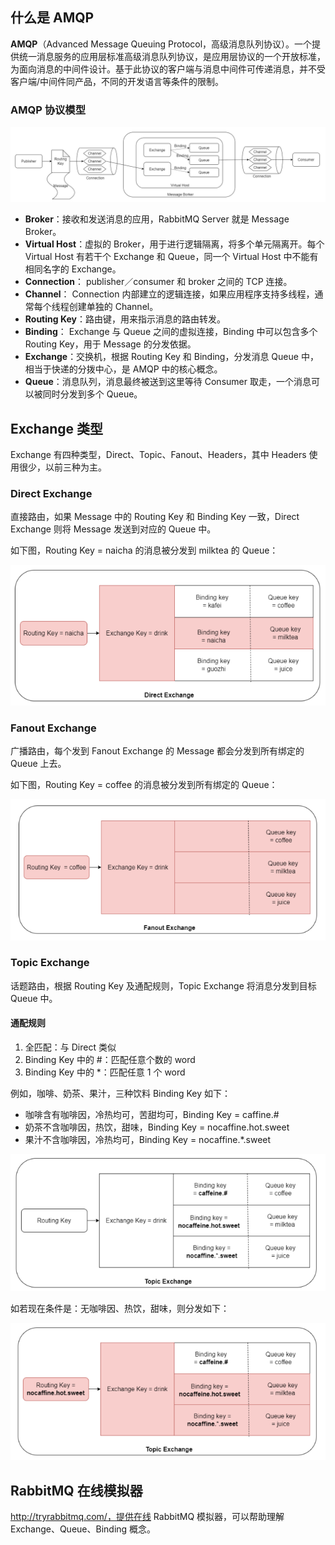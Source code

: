 ## 什么是 AMQP

**AMQP**（Advanced Message Queuing Protocol，高级消息队列协议）。一个提供统一消息服务的应用层标准高级消息队列协议，是应用层协议的一个开放标准，为面向消息的中间件设计。基于此协议的客户端与消息中间件可传递消息，并不受客户端/中间件同产品，不同的开发语言等条件的限制。

### AMQP 协议模型

![image-20230219170849941](assets/image-20230219170849941.png)

- **Broker**：接收和发送消息的应用，RabbitMQ Server 就是 Message Broker。
- **Virtual Host**：虚拟的 Broker，用于进行逻辑隔离，将多个单元隔离开。每个 Virtual Host 有若干个 Exchange 和 Queue，同一个 Virtual Host 中不能有相同名字的 Exchange。
- **Connection**： publisher／consumer 和 broker 之间的 TCP 连接。
- **Channel**： Connection 内部建立的逻辑连接，如果应用程序支持多线程，通常每个线程创建单独的 Channel。
- **Routing Key**：路由键，用来指示消息的路由转发。
- **Binding**： Exchange 与 Queue 之间的虚拟连接，Binding 中可以包含多个 Routing Key，用于 Message 的分发依据。
- **Exchange**：交换机，根据 Routing Key 和 Binding，分发消息 Queue 中，相当于快递的分拨中心，是 AMQP 中的核心概念。
- **Queue**：消息队列，消息最终被送到这里等待 Consumer 取走，一个消息可以被同时分发到多个 Queue。

## Exchange 类型

Exchange 有四种类型，Direct、Topic、Fanout、Headers，其中 Headers 使用很少，以前三种为主。

### Direct Exchange

直接路由，如果 Message 中的 Routing Key 和 Binding Key 一致，Direct Exchange 则将 Message 发送到对应的 Queue 中。

如下图，Routing Key = naicha 的消息被分发到 milktea 的 Queue：

![image-20230219210553407](assets/image-20230219210553407.png)

### Fanout Exchange

广播路由，每个发到 Fanout Exchange 的 Message 都会分发到所有绑定的 Queue 上去。

如下图，Routing Key = coffee 的消息被分发到所有绑定的 Queue：

![image-20230219210858828](assets/image-20230219210858828.png)

### Topic Exchange

话题路由，根据 Routing Key 及通配规则，Topic Exchange 将消息分发到目标 Queue 中。

#### 通配规则

1. 全匹配：与 Direct 类似
2. Binding Key 中的 #：匹配任意个数的 word
3. Binding Key 中的 *：匹配任意 1 个 word

例如，咖啡、奶茶、果汁，三种饮料 Binding Key 如下：

- 咖啡含有咖啡因，冷热均可，苦甜均可，Binding Key = caffine.#
- 奶茶不含咖啡因，热饮，甜味，Binding Key = nocaffine.hot.sweet
- 果汁不含咖啡因，冷热均可，Binding Key = nocaffine.*.sweet

![image-20230219211404538](assets/image-20230219211404538.png)

如若现在条件是：无咖啡因、热饮，甜味，则分发如下：

![image-20230219211525275](assets/image-20230219211525275.png)

## RabbitMQ 在线模拟器

http://tryrabbitmq.com/，提供在线 RabbitMQ 模拟器，可以帮助理解 Exchange、Queue、Binding 概念。


